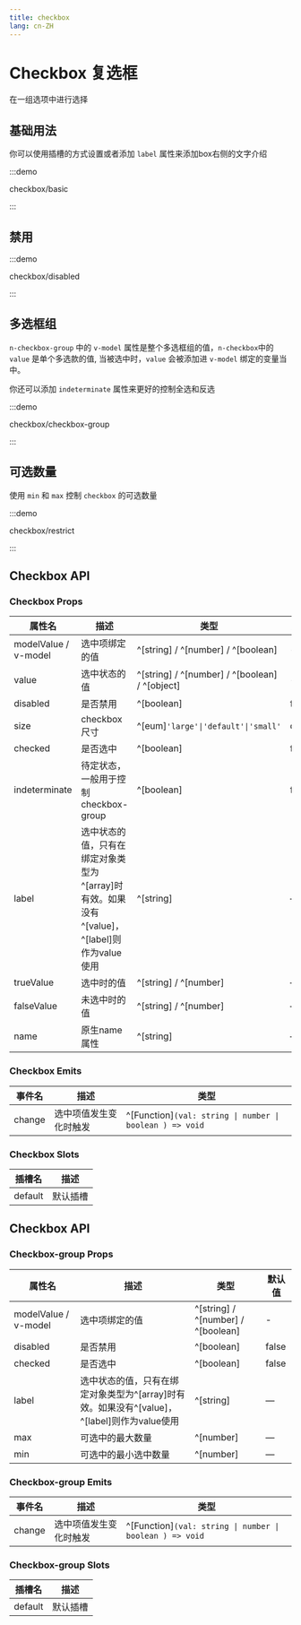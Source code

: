 ```yaml
---
title: checkbox
lang: cn-ZH
---
```


# Checkbox 复选框

在一组选项中进行选择

## 基础用法

你可以使用插槽的方式设置或者添加 `label` 属性来添加box右侧的文字介绍

:::demo

checkbox/basic

:::

## 禁用

:::demo

checkbox/disabled

:::

## 多选框组

`n-checkbox-group` 中的 `v-model` 属性是整个多选框组的值，`n-checkbox`中的 `value` 是单个多选款的值, 当被选中时，`value` 会被添加进 `v-model` 绑定的变量当中。

你还可以添加 `indeterminate` 属性来更好的控制全选和反选

:::demo

checkbox/checkbox-group

:::

## 可选数量

使用 `min` 和 `max` 控制 `checkbox` 的可选数量

:::demo

checkbox/restrict

:::

## Checkbox API

### Checkbox Props

| 属性名               | 描述                                                                                        | 类型                                           | 默认值  |
| -------------------- | ------------------------------------------------------------------------------------------- | ---------------------------------------------- | ------- |
| modelValue / v-model | 选中项绑定的值                                                                              | ^[string] / ^[number] / ^[boolean]             | -       |
| value                | 选中状态的值                                                                                | ^[string] / ^[number] / ^[boolean] / ^[object] | -       |
| disabled             | 是否禁用                                                                                    | ^[boolean]                                     | false   |
| size                 | checkbox尺寸                                                                                | ^[eum]`'large'\|'default'\|'small'`            | default |
| checked              | 是否选中                                                                                    | ^[boolean]                                     | false   |
| indeterminate        | 待定状态，一般用于控制checkbox-group                                                        | ^[boolean]                                     | false   |
| label                | 选中状态的值，只有在绑定对象类型为^[array]时有效。如果没有^[value]，^[label]则作为value使用 | ^[string]                                      | —       |
| trueValue            | 选中时的值                                                                                  | ^[string] / ^[number]                          | —       |
| falseValue           | 未选中时的值                                                                                | ^[string] / ^[number]                          | —       |
| name                 | 原生name属性                                                                                | ^[string]                                      | —       |

### Checkbox Emits

| 事件名 | 描述                   | 类型                                                     |
| ------ | ---------------------- | -------------------------------------------------------- |
| change | 选中项值发生变化时触发 | ^[Function]`(val: string \| number \| boolean ) => void` |

### Checkbox Slots

| 插槽名  | 描述     |
| ------- | -------- |
| default | 默认插槽 |

## Checkbox API

### Checkbox-group Props

| 属性名               | 描述                                                                                        | 类型                               | 默认值 |
| -------------------- | ------------------------------------------------------------------------------------------- | ---------------------------------- | ------ |
| modelValue / v-model | 选中项绑定的值                                                                              | ^[string] / ^[number] / ^[boolean] | -      |
| disabled             | 是否禁用                                                                                    | ^[boolean]                         | false  |
| checked              | 是否选中                                                                                    | ^[boolean]                         | false  |
| label                | 选中状态的值，只有在绑定对象类型为^[array]时有效。如果没有^[value]，^[label]则作为value使用 | ^[string]                          | —      |
| max                  | 可选中的最大数量                                                                            | ^[number]                          | —      |
| min                  | 可选中的最小选中数量                                                                        | ^[number]                          | —      |

### Checkbox-group Emits

| 事件名 | 描述                   | 类型                                                     |
| ------ | ---------------------- | -------------------------------------------------------- |
| change | 选中项值发生变化时触发 | ^[Function]`(val: string \| number \| boolean ) => void` |

### Checkbox-group Slots

| 插槽名  | 描述     |
| ------- | -------- |
| default | 默认插槽 |
